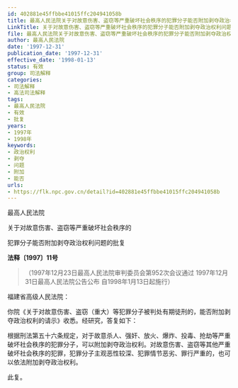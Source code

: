 ```yaml
---
id: 402881e45ffbbe41015ffc204941058b
title: 最高人民法院关于对故意伤害、盗窃等严重破坏社会秩序的犯罪分子能否附加剥夺政治权利问题的批复
LinkTitle: 关于对故意伤害、盗窃等严重破坏社会秩序的犯罪分子能否附加剥夺政治权利问题的批复（1997）
file: 最高人民法院关于对故意伤害、盗窃等严重破坏社会秩序的犯罪分子能否附加剥夺政治权利问题的批复_19971231_402881e45ffbbe41015ffc204941058b.docx
author: 最高人民法院
date: '1997-12-31'
publication_date: '1997-12-31'
effective_date: '1998-01-13'
status: 有效
group: 司法解释
categories:
- 司法解释
- 高法司法解释
tags:
- 最高人民法院
- 有效
- 批复
years:
- 1997年
- 1998年
keywords:
- 政治权利
- 剥夺
- 问题
- 附加
- 能否
urls:
- https://flk.npc.gov.cn/detail?id=402881e45ffbbe41015ffc204941058b
---
```


最高人民法院

关于对故意伤害、盗窃等严重破坏社会秩序的

犯罪分子能否附加剥夺政治权利问题的批复

**法释〔1997〕11号**

> （1997年12月23日最高人民法院审判委员会第952次会议通过 1997年12月31日最高人民法院公告公布 自1998年1月13日起施行）

福建省高级人民法院：

你院《关于对故意伤害、盗窃（重大）等犯罪分子被判处有期徒刑的，能否附加剥夺政治权利的请示》收悉。经研究，答复如下：

根据刑法第五十六条规定，对于故意杀人、强奸、放火、爆炸、投毒、抢劫等严重破坏社会秩序的犯罪分子，可以附加剥夺政治权利。对故意伤害、盗窃等其他严重破坏社会秩序的犯罪，犯罪分子主观恶性较深、犯罪情节恶劣、罪行严重的，也可以依法附加剥夺政治权利。

此复。
